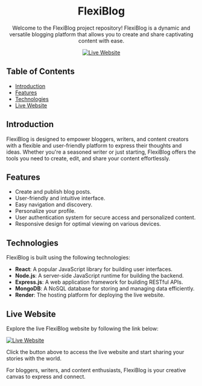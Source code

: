 <div align="center">
  <h1>FlexiBlog</h1>
  <p>Welcome to the FlexiBlog project repository! FlexiBlog is a dynamic and versatile blogging platform that allows you to create and share captivating content with ease.</p>
  <a href="https://flexiblog-ciza.onrender.com/">
    <img src="https://img.shields.io/badge/-Live%20Website-brightgreen?style=for-the-badge" alt="Live Website">
  </a>
</div>

## Table of Contents
- [Introduction](#introduction)
- [Features](#features)
- [Technologies](#technologies)
- [Live Website](#live-website)

## Introduction
FlexiBlog is designed to empower bloggers, writers, and content creators with a flexible and user-friendly platform to express their thoughts and ideas. Whether you're a seasoned writer or just starting, FlexiBlog offers the tools you need to create, edit, and share your content effortlessly.

## Features
- Create and publish blog posts.
- User-friendly and intuitive interface.
- Easy navigation and discovery.
- Personalize your profile.
- User authentication system for secure access and personalized content.
- Responsive design for optimal viewing on various devices.

## Technologies
FlexiBlog is built using the following technologies:
- **React**: A popular JavaScript library for building user interfaces.
- **Node.js**: A server-side JavaScript runtime for building the backend.
- **Express.js**: A web application framework for building RESTful APIs.
- **MongoDB**: A NoSQL database for storing and managing data efficiently.
- **Render**: The hosting platform for deploying the live website.

## Live Website
Explore the live FlexiBlog website by following the link below:

[![Live Website](https://img.shields.io/badge/-Live%20Website-brightgreen?style=for-the-badge)](https://flexiblog-ciza.onrender.com/)

Click the button above to access the live website and start sharing your stories with the world.

For bloggers, writers, and content enthusiasts, FlexiBlog is your creative canvas to express and connect.

